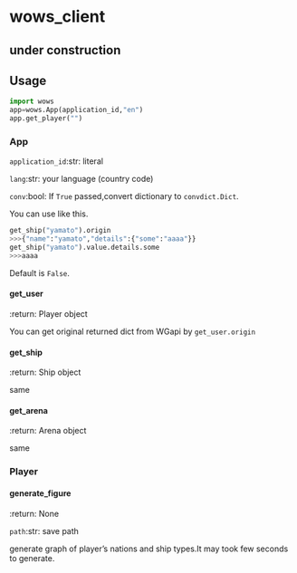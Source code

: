 # wows_client
## under construction
## Usage
```py
import wows
app=wows.App(application_id,"en")
app.get_player("")
```
### App
`application_id`:str: literal

`lang`:str: your language (country code)

`conv`:bool:
If `True` passed,convert dictionary to `convdict.Dict`.

You can use like this.
```py
get_ship("yamato").origin
>>>{"name":"yamato","details":{"some":"aaaa"}}
get_ship("yamato").value.details.some
>>>aaaa
```
Default is `False`.

#### get_user
:return: Player object

You can get original returned dict from WGapi by `get_user.origin`
#### get_ship
:return: Ship object

same
#### get_arena
:return: Arena object

same
### Player
#### generate_figure
:return: None

`path`:str: save path

generate graph of player’s nations and ship types.It may took few seconds to generate.

